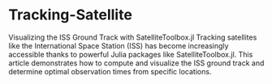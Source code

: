 # Tracking-Satellite
Visualizing the ISS Ground Track with SatelliteToolbox.jl
Tracking satellites like the International Space Station (ISS) has become increasingly accessible thanks to powerful Julia packages like SatelliteToolbox.jl. This article demonstrates how to compute and visualize the ISS ground track and determine optimal observation times from specific locations.
